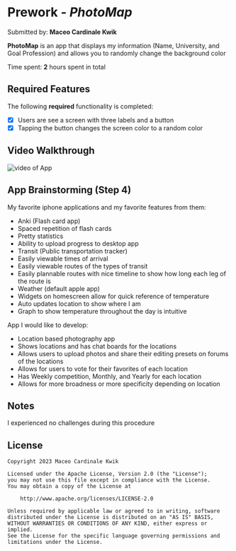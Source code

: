 # Prework - *PhotoMap*

Submitted by: **Maceo Cardinale Kwik**

**PhotoMap** is an app that displays my information (Name, University, and Goal Profession) and allows you to randomly change the background color

Time spent: **2** hours spent in total

## Required Features

The following **required** functionality is completed:

- [x] Users are see a screen with three labels and a button
- [x] Tapping the button changes the screen color to a random color
 
## Video Walkthrough

<img src="https://imgur.com/aBx7Or4.gif" alt="video of App">

## App Brainstorming (Step 4)

My favorite iphone applications and my favorite features from them:

- Anki (Flash card app)
 - Spaced repetition of flash cards
 - Pretty statistics
 - Ability to upload progress to desktop app
- Transit (Public transportation tracker)
 - Easily viewable times of arrival
 - Easily viewable routes of the types of transit
 - Easily plannable routes with nice timeline to show how long each leg of the route is
- Weather (default apple app)
 - Widgets on homescreen allow for quick reference of temperature
 - Auto updates location to show where I am
 - Graph to show temperature throughout the day is intuitive

App I would like to develop:

- Location based photography app
 - Shows locations and has chat boards for the locations
 - Allows users to upload photos and share their editing presets on forums of the locations
 - Allows for users to vote for their favorites of each location
 - Has Weekly competition, Monthly, and Yearly for each location
 - Allows for more broadness or more specificity depending on location

## Notes

I experienced no challenges during this procedure

## License

    Copyright 2023 Maceo Cardinale Kwik

    Licensed under the Apache License, Version 2.0 (the "License");
    you may not use this file except in compliance with the License.
    You may obtain a copy of the License at

        http://www.apache.org/licenses/LICENSE-2.0

    Unless required by applicable law or agreed to in writing, software
    distributed under the License is distributed on an "AS IS" BASIS,
    WITHOUT WARRANTIES OR CONDITIONS OF ANY KIND, either express or implied.
    See the License for the specific language governing permissions and
    limitations under the License.

